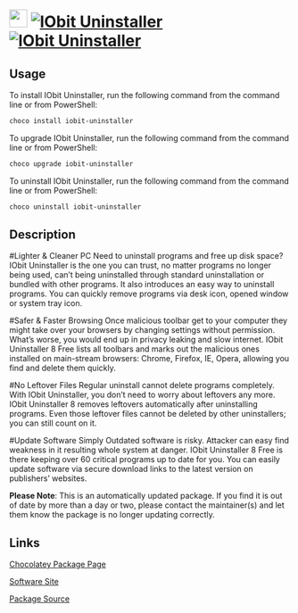 ﻿# <img src="https://cdn.jsdelivr.net/gh/mkevenaar/chocolatey-packages@fa5af738fb52d32c4c8778f7ac39077787c4653e/icons/iobit-uninstaller.png" width="32" height="32"/> [![IObit Uninstaller](https://img.shields.io/chocolatey/v/iobit-uninstaller.svg?label=IObit+Uninstaller)](https://chocolatey.org/packages/iobit-uninstaller) [![IObit Uninstaller](https://img.shields.io/chocolatey/dt/iobit-uninstaller.svg)](https://chocolatey.org/packages/iobit-uninstaller)

## Usage
To install IObit Uninstaller, run the following command from the command line or from PowerShell:
```powershell
choco install iobit-uninstaller
```

To upgrade IObit Uninstaller, run the following command from the command line or from PowerShell:
```powershell
choco upgrade iobit-uninstaller
```

To uninstall IObit Uninstaller, run the following command from the command line or from PowerShell:
```powershell
choco uninstall iobit-uninstaller
```

## Description
#Lighter & Cleaner PC
Need to uninstall programs and free up disk space? IObit Uninstaller is the one you can trust, no matter programs no longer being used, can’t being uninstalled through standard uninstallation or bundled with other programs. It also introduces an easy way to uninstall programs. You can quickly remove programs via desk icon, opened window or system tray icon.

#Safer & Faster Browsing
Once malicious toolbar get to your computer they might take over your browsers by changing settings without permission. What’s worse, you would end up in privacy leaking and slow internet. IObit Uninstaller 8 Free lists all toolbars and marks out the malicious ones installed on main-stream browsers: Chrome, Firefox, IE, Opera, allowing you find and delete them quickly.

#No Leftover Files
Regular uninstall cannot delete programs completely. With IObit Uninstaller, you don’t need to worry about leftovers any more. IObit Uninstaller 8 removes leftovers automatically after uninstalling programs. Even those leftover files cannot be deleted by other uninstallers; you can still count on it.

#Update Software Simply
Outdated software is risky. Attacker can easy find weakness in it resulting whole system at danger. IObit Uninstaller 8 Free is there keeping over 60 critical programs up to date for you. You can easily update software via secure download links to the latest version on publishers’ websites.

**Please Note**: This is an automatically updated package. If you find it is
out of date by more than a day or two, please contact the maintainer(s) and
let them know the package is no longer updating correctly.



## Links
[Chocolatey Package Page](https://chocolatey.org/packages/iobit-uninstaller)

[Software Site](https://www.iobit.com/en/advanceduninstaller.php)

[Package Source](https://github.com/mkevenaar/chocolatey-packages/tree/master/automatic/iobit-uninstaller)

